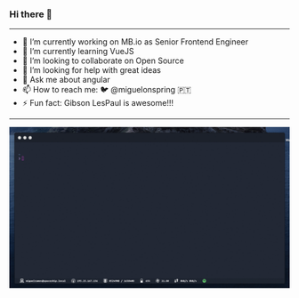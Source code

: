 ### Hi there 👋

<!--
**miguelramos/miguelramos** is a ✨ _special_ ✨ repository because its `README.md` (this file) appears on your GitHub profile.

Here are some ideas to get you started:
-->
----

- 🔭 I’m currently working on MB.io as Senior Frontend Engineer
- 🌱 I’m currently learning VueJS
- 👯 I’m looking to collaborate on Open Source
- 🤔 I’m looking for help with great ideas
- 💬 Ask me about angular
- 📫 How to reach me: 🐦 @miguelonspring 🇵🇹
- ⚡ Fun fact: Gibson LesPaul is awesome!!!

----

<img src="https://github.com/miguelramos/miguelramos/blob/master/present.gif">
